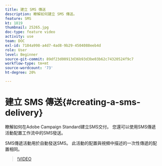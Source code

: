 ```yaml
---
title: 建立 SMS 傳送
description: 瞭解如何建立 SMS 傳送。
feature: SMS
kt: 1819
thumbnail: 25265.jpg
doc-type: feature video
activity: use
team: DOC
exl-id: 7184a998-a4d7-4ad8-9b29-4504088eeb4d
role: User
level: Beginner
source-git-commit: 89df23d00913d36b93d3be03b62c74320524f9c7
workflow-type: tm+mt
source-wordcount: '73'
ht-degree: 20%

---
```


# 建立 SMS 傳送{#creating-a-sms-delivery}

瞭解如何在Adobe Campaign Standard建立SMS交付。 您還可以使用SMS傳遞活動配置工作流中的SMS發送。

SMS傳遞活動用於自動發送SMS。 此活動的配置與視頻中描述的一次性傳遞的配置相同。

>[!VIDEO](https://video.tv.adobe.com/v/25265/?quality=12&learn=on)

